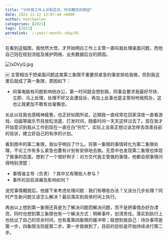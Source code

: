 ```yaml
---
title: "分析我工作上没有层次、时间概念的原因"
date: 2021-11-22 13:07:44 +0800
author: hoochanlon
categories: [2021]
tags: [2021]
permalink:  /:year/:month-:day/01
---
```


在看到这幅图，我恍然大悟，才开始明白工作上主管一直叫我处理桌面问题，而他自己则在规划流程及维护网络、业务数据后台的原因。

![IxDVyQ.jpg](https://z3.ax1x.com/2021/11/22/IxDVyQ.jpg)

<!-- more -->
￼
主管相当于把桌面问题这类第三象限不重要但紧急的事安排给我做，但到我这里后就成了第一象限，原因如下：

* 同事电脑有问题影响他办公，第一时间就会想到我，同事会要求我最好尽快、立即、马上处理，处理不好又会遭投诉，再加上此事也是主管吩咐我照办，这也让我更加不敢有丝毫懈怠。

长此以往我也感精神疲惫，也正好如图所说，近期我一直经常在回家深夜一直看游戏、动画等娱乐节目放松消遣、打发时间，随着时间一天天这样过去了。现在我才开始意识到我从工作到现在一直在白“穷忙”，实际上没真正想过该怎样去改善目前的现状，建立好自己的有序的计划。

看到图中的第二象限，我似乎明白了什么。将第一象限的事情转化为第二象限处理，不论工作有多么紧急也要有计划有安排地去做。无意中也发现第二象限也体现了做事的态度。想到了一个很好例子：对方交代我主管做的事情，他都会把事情问得特别清楚：

* 事情谁主导（负责）？其中又有哪些人参与？
* 事件的目前进展及影响如何？

说完事情概貌后，他接下来考虑处理问题：我们有哪些办法？又该分几步处理？同时产生新问题又该怎么解决？最后落实到具体时间上执行。

再由以上想到第一象限还真是为了解决问题而解决问题，而不是把事情办好办漂亮，同时也想到第三象限也有一个解决方式：明晰事件，划清责任。落实到执行上也给出了自己的空余时间，也有着第四象限的缓冲带；联想到我自己：待办事项是第一步，四象限法则是第二步。第一步我做到了，目前的目标是开始持续进行第二步。
